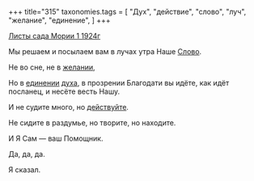 +++
title="315"
taxonomies.tags = [
 "Дух",
 "действие",
 "слово",
 "луч",
 "желание",
 "единение",
]
+++

[Листы сада Мории 1 1924г](/agni/1924)

Мы решаем и посылаем вам в лучах утра Наше [Слово](/tags/слово).   

Не во сне, не в [желании](/tags/желание),   

Но в [единении](/tags/единение) [духа](/tags/Дух), в прозрении Благодати вы идёте, как идёт посланец, и несёте весть Нашу.   

И не судите много, но [действуйте](/tags/действие).   

Не сидите в раздумье, но творите, но находите.   

И Я Сам — ваш Помощник.   

Да, да, да.   

Я сказал.   

